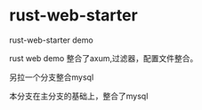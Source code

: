 # rust-web-starter
rust-web-starter demo


rust web demo
整合了axum,过滤器，配置文件整合。

另拉一个分支整合mysql

本分支在主分支的基础上，整合了mysql